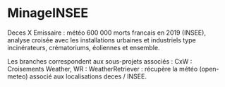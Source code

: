 # MinageINSEE
Deces X Emissaire : météo 600 000 morts francais en 2019 (INSEE), analyse croisée avec les installations urbaines et industriels type incinérateurs, crématoriums, éoliennes et ensemble.


Les branches correspondent aux sous-projets associés :
CxW : Croisements Weather, 
WR : WeatherRetriever : récupère la météo (open-meteo) associé aux localisations deces / INSEE.

